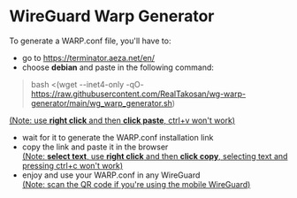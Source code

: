 # WireGuard Warp Generator
To generate a WARP.conf file, you'll have to: <br>
- go to https://terminator.aeza.net/en/ <br>
- choose **debian** and paste in the following command: <br> 
> bash <(wget --inet4-only -qO- https://raw.githubusercontent.com/RealTakosan/wg-warp-generator/main/wg_warp_generator.sh) <br>

<ins>(Note: use **right click** and then **click paste**, ctrl+v won't work)</ins> <br>
- wait for it to generate the WARP.conf installation link <br>
- copy the link and paste it in the browser <br>
<ins>(Note: **select text**, use **right click** and then **click copy**, selecting text and pressing ctrl+c won't work)</ins> <br>
- enjoy and use your WARP.conf in any WireGuard <br>
<ins>(Note: scan the QR code if you're using the mobile WireGuard)</ins> <br>
